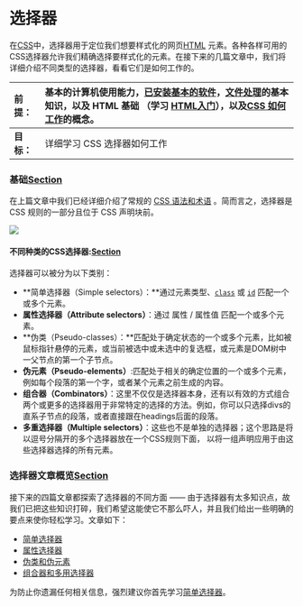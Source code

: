 # 选择器

在[CSS](https://developer.mozilla.org/en-US/docs/Glossary/CSS)中，选择器用于定位我们想要样式化的网页[HTML](https://developer.mozilla.org/en-US/docs/Glossary/HTML) 元素。各种各样可用的CSS选择器允许我们精确选择要样式化的元素。在接下来的几篇文章中，我们将详细介绍不同类型的选择器，看看它们是如何工作的。

| **前提**： | 基本的计算机使用能力，[已安装基本的软件](https://developer.mozilla.org/zh-CN/docs/Learn/Getting_started_with_the_web/Installing_basic_software)，[文件处理](https://developer.mozilla.org/zh-CN/docs/Learn/Getting_started_with_the_web/Dealing_with_files)的基本知识，以及 HTML 基础 （学习 [HTML入门](https://developer.mozilla.org/zh-CN/docs/learn/HTML/Introduction_to_HTML)），以及[CSS 如何工作](https://developer.mozilla.org/zh-CN/docs/Learn/CSS/Introduction_to_CSS/How_CSS_works)的概念。 |
| :--- | :--- |
| **目标：** | 详细学习 CSS 选择器如何工作 |

### 基础[Section](https://developer.mozilla.org/zh-CN/docs/Learn/CSS/Introduction_to_CSS/Selectors#%E5%9F%BA%E7%A1%80) <a id="&#x57FA;&#x7840;"></a>

在上篇文章中我们已经详细介绍了常规的 [CSS 语法和术语](https://developer.mozilla.org/zh-CN/docs/Learn/CSS/Introduction_to_CSS/Syntax) 。简而言之，选择器是 CSS 规则的一部分且位于 CSS 声明块前。

![](https://mdn.mozillademos.org/files/3668/css%20syntax%20-%20ruleset.png)

#### 不同种类的CSS选择器:[Section](https://developer.mozilla.org/zh-CN/docs/Learn/CSS/Introduction_to_CSS/Selectors#%E4%B8%8D%E5%90%8C%E7%A7%8D%E7%B1%BB%E7%9A%84CSS%E9%80%89%E6%8B%A9%E5%99%A8) <a id="&#x4E0D;&#x540C;&#x79CD;&#x7C7B;&#x7684;CSS&#x9009;&#x62E9;&#x5668;"></a>

选择器可以被分为以下类别：

* **简单选择器（Simple selectors）：**通过元素类型、[`class`](https://developer.mozilla.org/zh-CN/docs/Web/HTML/Global_attributes#attr-class) 或 [`id`](https://developer.mozilla.org/zh-CN/docs/Web/HTML/Global_attributes#attr-id) 匹配一个或多个元素。
* **属性选择器（Attribute selectors）**：通过 属性 / 属性值 匹配一个或多个元素。
* **伪类（Pseudo-classes）：**匹配处于确定状态的一个或多个元素，比如被鼠标指针悬停的元素，或当前被选中或未选中的复选框，或元素是DOM树中一父节点的第一个子节点。
* **伪元素（Pseudo-elements）**:匹配处于相关的确定位置的一个或多个元素，例如每个段落的第一个字，或者某个元素之前生成的内容。 
* **组合器（Combinators）**：这里不仅仅是选择器本身，还有以有效的方式组合两个或更多的选择器用于非常特定的选择的方法。例如，你可以只选择divs的直系子节点的段落，或者直接跟在headings后面的段落。
* **多重选择器（Multiple selectors）**：这些也不是单独的选择器；这个思路是将以逗号分隔开的多个选择器放在一个CSS规则下面， 以将一组声明应用于由这些选择器选择的所有元素。

### 选择器文章概览[Section](https://developer.mozilla.org/zh-CN/docs/Learn/CSS/Introduction_to_CSS/Selectors#%E9%80%89%E6%8B%A9%E5%99%A8%E6%96%87%E7%AB%A0%E6%A6%82%E8%A7%88) <a id="&#x9009;&#x62E9;&#x5668;&#x6587;&#x7AE0;&#x6982;&#x89C8;"></a>

接下来的四篇文章都探索了选择器的不同方面 —— 由于选择器有太多知识点，故我们已把这些知识打碎，我们希望这能使它不那么吓人，并且我们给出一些明确的要点来使你轻松学习。文章如下：

* [简单选择器](https://developer.mozilla.org/zh-CN/docs/Learn/CSS/Introduction_to_CSS/Simple_selectors)
* [属性选择器](https://developer.mozilla.org/zh-CN/docs/Learn/CSS/Introduction_to_CSS/Attribute_selectors)
* [伪类和伪元素](https://developer.mozilla.org/zh-CN/docs/Learn/CSS/Introduction_to_CSS/Pseudo-classes_and_pseudo-elements)
* [组合器和多用选择器](https://developer.mozilla.org/zh-CN/docs/Learn/CSS/Introduction_to_CSS/Combinators_and_multiple_selectors)

为防止你遗漏任何相关信息，强烈建议你首先学习[简单选择器](https://developer.mozilla.org/zh-CN/docs/Learn/CSS/Introduction_to_CSS/Simple_selectors)。

